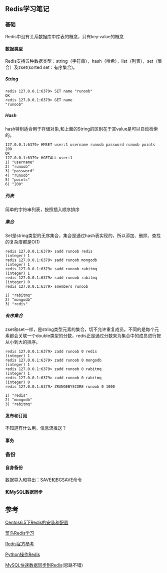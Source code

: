 ## Redis学习笔记

### 基础

Redis中没有关系数据库中库表的概念，只有key:value的概念

#### 数据类型

Redis支持五种数据类型：string（字符串），hash（哈希），list（列表），set（集合）及zset(sorted set：有序集合)。

##### String

```shell
redis 127.0.0.1:6379> SET name "runoob"
OK
redis 127.0.0.1:6379> GET name
"runoob"
```

##### Hash

hash特别适合用于存储对象,和上面的String的区别在于其value是可以自动检索的。

```shell
127.0.0.1:6379> HMSET user:1 username runoob password runoob points 200
OK
127.0.0.1:6379> HGETALL user:1
1) "username"
2) "runoob"
3) "password"
4) "runoob"
5) "points"
6) "200"
```



##### 列表

简单的字符串列表，按照插入顺序排序

##### 集合

Set是string类型的无序集合，集合是通过hash表实现的，所以添加、删除、查找的复杂度都是O(1)

```shell
redis 127.0.0.1:6379> sadd runoob redis
(integer) 1
redis 127.0.0.1:6379> sadd runoob mongodb
(integer) 1
redis 127.0.0.1:6379> sadd runoob rabitmq
(integer) 1
redis 127.0.0.1:6379> sadd runoob rabitmq
(integer) 0
redis 127.0.0.1:6379> smembers runoob

1) "rabitmq"
2) "mongodb"
3) "redis"
```

##### 有序集合

zset和set一样，是string类型元素的集合，切不允许重复成员。不同的是每个元素都会关联一个double类型的分数，redis正是通过分数来为集合中的成员进行按从小到大的排序。



```shell
redis 127.0.0.1:6379> zadd runoob 0 redis
(integer) 1
redis 127.0.0.1:6379> zadd runoob 0 mongodb
(integer) 1
redis 127.0.0.1:6379> zadd runoob 0 rabitmq
(integer) 1
redis 127.0.0.1:6379> zadd runoob 0 rabitmq
(integer) 0
redis 127.0.0.1:6379> ZRANGEBYSCORE runoob 0 1000

1) "redis"
2) "mongodb"
3) "rabitmq"
```

#### 发布和订阅

不知道有什么用，信息流推送？

#### 事务



### 备份

#### 自身备份

数据导入和导出：SAVE和BGSAVE命令

#### 和MySQL数据同步









## 参考

[Centos6.5下Redis的安装和配置](http://blog.csdn.net/ludonqin/article/details/47211109)

[菜鸟Redis学习](http://www.runoob.com/redis/redis-sorted-sets.html)

[Redis官方参考](http://www.redis.net.cn/order/3530.html) 

[Python操作Redis](http://www.cnblogs.com/clover-siyecao/p/5600078.html)

[MySQL快速数据同步到Redis](http://www.cnblogs.com/Buggo/p/5550358.html)(思路不错)